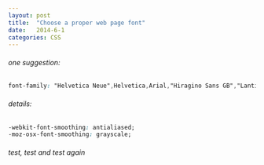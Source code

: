 ```yaml
---
layout: post
title:  "Choose a proper web page font"
date:   2014-6-1
categories: CSS
---
```


###### one suggestion:

```css
font-family: "Helvetica Neue",Helvetica,Arial,"Hiragino Sans GB","Lantinghei SC","Microsoft Yahei",sans-serif;
```

###### details:

```css
-webkit-font-smoothing: antialiased;
-moz-osx-font-smoothing: grayscale;
```

###### test, test and test again


